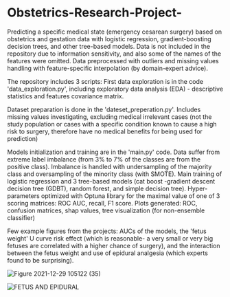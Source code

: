 # Obstetrics-Research-Project-
Predicting a specific medical state (emergency cesarean surgery) based on obstetrics and gestation data with logistic regression, gradient-boosting decision trees, and other tree-based models.
Data is not included in the repository due to information sensitivity, and also some of the names of the features were omitted.
Data preprocessed with outliers and missing values handling with feature-specific interpolation (by domain-expert advice).

The repository includes 3 scripts:
First data exploration is in the code 'data_exploration.py',
including exploratory data analysis (EDA) - descriptive statistics and features covariance matrix.  

Dataset preparation is done in the 'dateset_preperation.py'. Includes missing values investigating, excluding medical irrelevant cases (not the study population or cases with a specific condition known to cause a high risk to surgery, therefore have no medical benefits for being used for prediction)

Models initialization and training are in the 'main.py' code.
Data suffer from extreme label imbalance (from 3% to 7% of the classes are from the positive class).
Imbalance is handled with undersampling of the majority class and oversampling of the minority class (with SMOTE). 
Main training of logistic regression and 3 tree-based models (cat boost -gradient descent decision tree (GDBT), random forest, and simple decision tree). 
Hyper-parameters optimized with Optuna library for the maximal value of one of 3 scoring matrices: ROC AUC, recall, F1 score. 
Plots generated: ROC, confusion matrices, shap values, tree visualization (for non-ensemble classifier)

Few example figures from the projects: AUCs of the models, the 'fetus weight' U curve risk effect (which is reasonable- a very small or very big fetuses are correlated with a higher chance of surgery), and the interaction between the fetus weight and use of epidural analgesia (which experts found to be surprising).

![Figure 2021-12-29 105122 (35)](https://user-images.githubusercontent.com/62498821/152750053-8987772c-6213-40db-a0ed-e8a50672f0e5.png)

![FETUS AND EPIDURAL](https://user-images.githubusercontent.com/62498821/152753501-fb3f57f2-4acb-47d8-9e4e-c0fee2d5de47.png)
